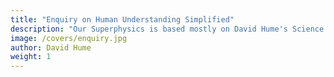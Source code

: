 ```yaml
---
title: "Enquiry on Human Understanding Simplified"
description: "Our Superphysics is based mostly on David Hume's Science of Man. He saw his system as true Atheism which viewed God as an omnipresent Mind, similar to the omnipresent Brahma of Hindu Atheism"
image: /covers/enquiry.jpg
author: David Hume
weight: 1
---
```

